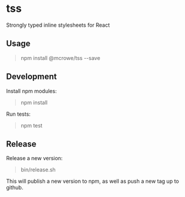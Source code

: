 # tss

Strongly typed inline stylesheets for React

## Usage

> npm install @mcrowe/tss --save

## Development

Install npm modules:

> npm install

Run tests:

> npm test

## Release

Release a new version:

> bin/release.sh

This will publish a new version to npm, as well as push a new tag up to github.
